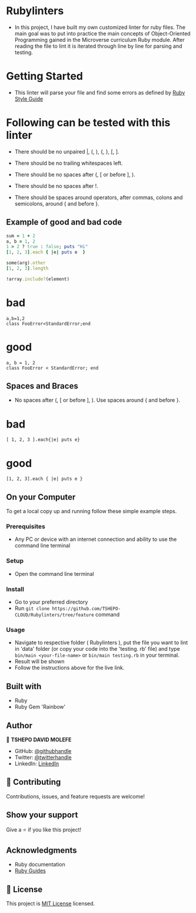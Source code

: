 # Rubylinters

- In this project, I have built my own customized linter for ruby files. The
  main goal was to put into practice the main concepts of Object-Oriented
  Programming gained in the Microverse curriculum Ruby module. After reading the
  file to lint it is iterated through line by line for parsing and testing.


# Getting Started

- This linter will parse your file and find some errors as defined by
  [Ruby Style Guide](https://github.com/github/rubocop-github/blob/master/STYLEGUIDE.md)

# Following can be tested with this linter

- There should be no unpaired |, (, ), {, }, [, ].

- There should be no trailing whitespaces left.

- There should be no spaces after (, [ or before ], ).

- There should be no spaces after !.

- There should be spaces around operators, after commas, colons and semicolons,
  around { and before }.



## Example of good and bad code

```ruby
sum = 1 + 2
a, b = 1, 2
1 > 2 ? true : false; puts "Hi"
[1, 2, 3].each { |e| puts e  }
```

```ruby
some(arg).other
[1, 2, 3].length
```

```ruby
!array.include?(element)
```



# bad
```sum=1+2
a,b=1,2
class FooError<StandardError;end
```

# good

```sum = 1 + 2
a, b = 1, 2
class FooError < StandardError; end
```

## Spaces and Braces

- No spaces after (, [ or before ], ). Use spaces around { and before }.

# bad
```some( arg ).other
[ 1, 2, 3 ].each{|e| puts e}
```

# good
```some(arg).other
[1, 2, 3].each { |e| puts e }
```


## On your Computer

To get a local copy up and running follow these simple example steps.

### Prerequisites

- Any PC or device with an internet connection and ability to use the command
  line terminal

### Setup

- Open the command line terminal

### Install

- Go to your preferred directory
- Run `git clone https://github.com/TSHEPO-CLOUD/Rubylinters/tree/feature` command

### Usage

- Navigate to respective folder ( Rubylinters ), put the file you want to lint
  in 'data' folder (or copy your code into the 'testing. rb' file) and type
  `bin/main <your-file-name>` or `bin/main testing.rb` in your terminal.
- Result will be shown
- Follow the instructions above for the live link.


## Built with

- Ruby
- Ruby Gem 'Rainbow'

## Author

👤 **TSHEPO DAVID MOLEFE**

- GitHub: [@githubhandle](https://github.com/TSHEPO-CLOUD)
- Twitter: [@twitterhandle](https://twitter.com/tshepomolefem)
- LinkedIn: [LinkedIn](https://www.linkedin.com/in/tshepo-molefe-8153313b)

## 🤝 Contributing

Contributions, issues, and feature requests are welcome!

## Show your support

Give a ⭐️ if you like this project!

## Acknowledgments

- Ruby documentation
- [Ruby Guides](https://www.rubyguides.com/)

## 📝 License

This project is [MIT License](./LICENSE) licensed.
